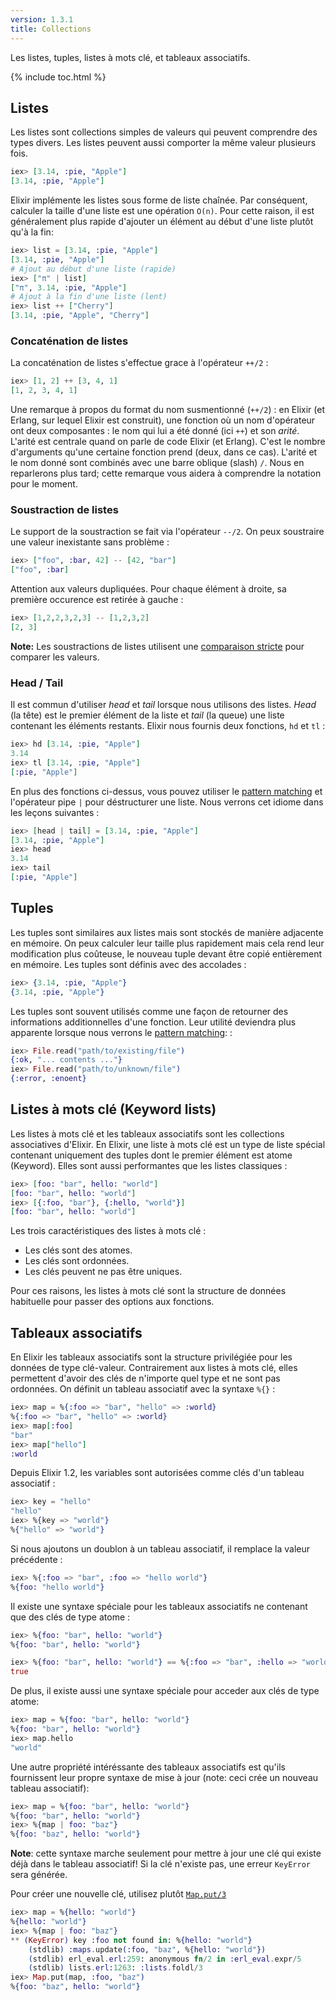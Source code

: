 ```yaml
---
version: 1.3.1
title: Collections
---
```


Les listes, tuples, listes à mots clé, et tableaux associatifs.

{% include toc.html %}

## Listes

Les listes sont collections simples de valeurs qui peuvent comprendre des types divers. Les listes peuvent aussi comporter la même valeur plusieurs fois.

```elixir
iex> [3.14, :pie, "Apple"]
[3.14, :pie, "Apple"]
```

Elixir implémente les listes sous forme de liste chaînée. Par conséquent, calculer la taille d'une liste est une opération `O(n)`. Pour cette raison, il est généralement plus rapide d'ajouter un élément au début d'une liste plutôt qu'à la fin:

```elixir
iex> list = [3.14, :pie, "Apple"]
[3.14, :pie, "Apple"]
# Ajout au début d'une liste (rapide)
iex> ["π" | list]
["π", 3.14, :pie, "Apple"]
# Ajout à la fin d'une liste (lent)
iex> list ++ ["Cherry"]
[3.14, :pie, "Apple", "Cherry"]
```

### Concaténation de listes

La concaténation de listes s'effectue grace à l'opérateur `++/2` :

```elixir
iex> [1, 2] ++ [3, 4, 1]
[1, 2, 3, 4, 1]
```

Une remarque à propos du format du nom susmentionné (`++/2`) : en Elixir (et Erlang, sur lequel Elixir est construit), une fonction où un nom d'opérateur ont deux composantes : le nom qui lui a été donné (ici `++`) et son _arité_. L'arité est centrale quand on parle de code Elixir (et Erlang). C'est le nombre d'arguments qu'une certaine fonction prend (deux, dans ce cas). L'arité et le nom donné sont combinés avec une barre oblique (slash) `/`. Nous en reparlerons plus tard; cette remarque vous aidera à comprendre la notation pour le moment.

### Soustraction de listes

Le support de la soustraction se fait via l'opérateur `--/2`. On peux soustraire une valeur inexistante sans problème :

```elixir
iex> ["foo", :bar, 42] -- [42, "bar"]
["foo", :bar]
```

Attention aux valeurs dupliquées. Pour chaque élément à droite, sa première occurence est retirée à gauche :

```elixir
iex> [1,2,2,3,2,3] -- [1,2,3,2]
[2, 3]
```

**Note:** Les soustractions de listes utilisent une [comparaison stricte](../basics/#comparaison) pour comparer les valeurs.

### Head / Tail

Il est commun d'utiliser _head_ et _tail_ lorsque nous utilisons des listes. _Head_ (la tête) est le premier élément de la liste et _tail_ (la queue) une liste contenant les éléments restants. Elixir nous fournis deux fonctions, `hd` et `tl` :

```elixir
iex> hd [3.14, :pie, "Apple"]
3.14
iex> tl [3.14, :pie, "Apple"]
[:pie, "Apple"]
```

En plus des fonctions ci-dessus, vous pouvez utiliser le [pattern matching](../pattern-matching/) et l'opérateur pipe `|` pour déstructurer une liste. Nous verrons cet idiome dans les leçons suivantes :

```elixir
iex> [head | tail] = [3.14, :pie, "Apple"]
[3.14, :pie, "Apple"]
iex> head
3.14
iex> tail
[:pie, "Apple"]
```

## Tuples

Les tuples sont similaires aux listes mais sont stockés de manière adjacente en mémoire. On peux calculer leur taille plus rapidement mais cela rend leur modification plus coûteuse, le nouveau tuple devant être copié entièrement en mémoire. Les tuples sont définis avec des accolades :

```elixir
iex> {3.14, :pie, "Apple"}
{3.14, :pie, "Apple"}
```

Les tuples sont souvent utilisés comme une façon de retourner des informations additionnelles d'une fonction. Leur utilité deviendra plus apparente lorsque nous verrons le [pattern matching](../pattern-matching/): :

```elixir
iex> File.read("path/to/existing/file")
{:ok, "... contents ..."}
iex> File.read("path/to/unknown/file")
{:error, :enoent}
```

## Listes à mots clé (Keyword lists)

Les listes à mots clé et les tableaux associatifs sont les collections associatives d'Elixir. En Elixir, une liste à mots clé est un type de liste spécial contenant uniquement des tuples dont le premier élément est atome (Keyword). Elles sont aussi performantes que les listes classiques :

```elixir
iex> [foo: "bar", hello: "world"]
[foo: "bar", hello: "world"]
iex> [{:foo, "bar"}, {:hello, "world"}]
[foo: "bar", hello: "world"]
```

Les trois caractéristiques des listes à mots clé :

- Les clés sont des atomes.
- Les clés sont ordonnées.
- Les clés peuvent ne pas être uniques.

Pour ces raisons, les listes à mots clé sont la structure de données habituelle pour passer des options aux fonctions.

## Tableaux associatifs

En Elixir les tableaux associatifs sont la structure privilégiée pour les données de type clé-valeur. Contrairement aux listes à mots clé, elles permettent d'avoir des clés de n'importe quel type et ne sont pas ordonnées. On définit un tableau associatif avec la syntaxe `%{}` :

```elixir
iex> map = %{:foo => "bar", "hello" => :world}
%{:foo => "bar", "hello" => :world}
iex> map[:foo]
"bar"
iex> map["hello"]
:world
```

Depuis Elixir 1.2, les variables sont autorisées comme clés d'un tableau associatif :

```elixir
iex> key = "hello"
"hello"
iex> %{key => "world"}
%{"hello" => "world"}
```

Si nous ajoutons un doublon à un tableau associatif, il remplace la valeur précédente :

```elixir
iex> %{:foo => "bar", :foo => "hello world"}
%{foo: "hello world"}
```

Il existe une syntaxe spéciale pour les tableaux associatifs ne contenant que des clés de type atome :

```elixir
iex> %{foo: "bar", hello: "world"}
%{foo: "bar", hello: "world"}

iex> %{foo: "bar", hello: "world"} == %{:foo => "bar", :hello => "world"}
true
```

De plus, il existe aussi une syntaxe spéciale pour acceder aux clés de type atome:

```elixir
iex> map = %{foo: "bar", hello: "world"}
%{foo: "bar", hello: "world"}
iex> map.hello
"world"
```

Une autre propriété intéréssante des tableaux associatifs est qu'ils fournissent leur propre syntaxe de mise à jour (note: ceci crée un nouveau tableau associatif):

```elixir
iex> map = %{foo: "bar", hello: "world"}
%{foo: "bar", hello: "world"}
iex> %{map | foo: "baz"}
%{foo: "baz", hello: "world"}
```

**Note**: cette syntaxe marche seulement pour mettre à jour une clé qui existe déjà dans le tableau associatif! Si la clé n'existe pas, une erreur `KeyError` sera générée.

Pour créer une nouvelle clé, utilisez plutôt [`Map.put/3`](https://hexdocs.pm/elixir/Map.html#put/3)

```elixir
iex> map = %{hello: "world"}
%{hello: "world"}
iex> %{map | foo: "baz"}
** (KeyError) key :foo not found in: %{hello: "world"}
    (stdlib) :maps.update(:foo, "baz", %{hello: "world"})
    (stdlib) erl_eval.erl:259: anonymous fn/2 in :erl_eval.expr/5
    (stdlib) lists.erl:1263: :lists.foldl/3
iex> Map.put(map, :foo, "baz")
%{foo: "baz", hello: "world"}
```
